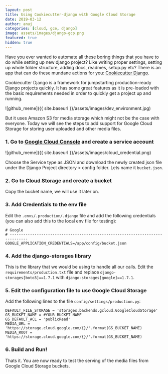 ```yaml
---
layout: post
title: Using Cookiecutter-django with Google Cloud Storage
date: 2019-03-12
author: anuj
categories: [cloud, gce, django]
image: assets/images/django-gcp.png
featured: true
hidden: true
---
```


Have you ever wanted to automate all these boring things that you have to do while setting up new django project? Like writing proper settings, setting up whole folder structure, adding docs, readmes, setup.py etc? There is an app that can do these mundane actions for you: [Cookiecutter Django](https://github.com/pydanny/cookiecutter-django).

Cookiecutter Django is a framework for jumpstarting production-ready Django projects quickly. It has some great features as it is pre-loaded with the basic requirements needed in order to quickly get a project up and running.

![github_meme]({{ site.baseurl }}/assets/images/dev_environment.jpg)

But it uses Amazon S3 for media storage which might not be the case with everyone. Today we will see the steps to add support for Google Cloud Storage for storing user uploaded and other media files.

### 1. Go to [Google Cloud Console](https://console.cloud.google.com/apis/credentials) and create a service account

![github_meme]({{ site.baseurl }}/assets/images/cloud_credential.png)

Choose the Service type as JSON and download the newly created json file under the Django Project directory > config folder. Lets name it `bucket.json`.

### 2. Go to [Cloud Storage](https://console.cloud.google.com/storage/browser) and create a bucket

Copy the bucket name, we will use it later on.

### 3. Add Credentials to the env file

Edit the `.envs/.production/.django` file and add the following credentials (you can also add this to the local env file for testing):

```
# Google
# ------------------------------------------------------------------------------
GOOGLE_APPLICATION_CREDENTIALS=/app/config/bucket.json
```

### 4. Add the django-storages library

This is the library that we would be using to handle all our calls. Edit the `requirements/production.txt` file and replace `django-storages[boto3]==1.7.1` with `django-storages[google]==1.7.1`.

### 5. Edit the configuration file to use Google Cloud Storage

Add the following lines to the file `config/settings/production.py`:

```
DEFAULT_FILE_STORAGE = 'storages.backends.gcloud.GoogleCloudStorage'
GS_BUCKET_NAME = #YOUR BUCKET NAME
GS_DEFAULT_ACL = 'publicRead'
MEDIA_URL = 'https://storage.cloud.google.com/{}/'.format(GS_BUCKET_NAME)
MEDIA_ROOT = 'https://storage.cloud.google.com/{}/'.format(GS_BUCKET_NAME)
```

### 6. Build and Run!

Thats it. You are now ready to test the serving of the media files from Google Cloud Storage buckets.
